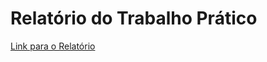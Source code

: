 # Relatório do Trabalho Prático

[Link para o Relatório](Aluno_2023-24_SD_Cib_1707810/Relatório%20do%20Trabalho%20Prático.md)
